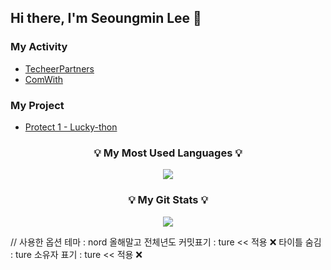 ## Hi there, I'm Seoungmin Lee 👋

### My Activity
- [TecheerPartners](https://github.com/2024-TecheerPartners-teamA)
- [ComWith](https://github.com/ComWith)

### My Project
- [Protect 1 - Lucky-thon](https://github.com/Lucky-thon)

<h3 align="center">💡 My Most Used Languages 💡</h3>
<p align="center">
  <a href="https://github.com/smiinii">
    <img align="center" src="https://github-readme-stats.vercel.app/api/top-langs/?username=smiinii&layout=compact&show_icons=true&show_owner=false&hide_title=false&theme=radical&hide=" />
  </a>
</p>

<h3 align="center">💡 My Git Stats 💡</h3>
<p align="center">
  <a href="https://github.com/smiinii">
    <img align="center" src="https://github-readme-stats.vercel.app/api?username=smiinii&hide=&hide_title=false&show_icons=true&include_all_commits=true&theme=radical" />
  </a>
</p>


// 사용한 옵션
테마 : nord
올해말고 전체년도 커밋표기 : ture << 적용 ❌ 
타이틀 숨김 : ture
소유자 표기 : ture << 적용 ❌
